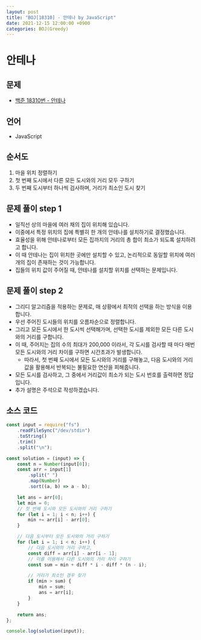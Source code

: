 ```yaml
---
layout: post
title: "BOJ[18310] - 안테나 by JavaScript"
date: 2021-12-15 12:00:00 +0900
categories: BOJ(Greedy)
---
```


# 안테나

## 문제

- [백준 18310번 - 안테나](https://www.acmicpc.net/problem/18310)

## 언어

- JavaScript

## 순서도

1. 마을 위치 정렬하기
2. 첫 번째 도시에서 다른 모든 도시와의 거리 모두 구하기
3. 두 번째 도시부터 하나씩 검사하며, 거리가 최소인 도시 찾기

## 문제 풀이 step 1

- 일직선 상의 마을에 여러 채의 집이 위치해 있습니다.
- 이중에서 특정 위치의 집에 특별히 한 개의 안테나를 설치하기로 결정했습니다.
- 효율성을 위해 안테나로부터 모든 집까지의 거리의 총 합이 최소가 되도록 설치하려고 합니다.
- 이 때 안테나는 집이 위치한 곳에만 설치할 수 있고, 논리적으로 동일할 위치에 여러 개의 집이 존재하는 것이 가능합니다.
- 집들의 위치 값이 주어질 때, 안테나를 설치할 위치를 선택하는 문제입니다.

## 문제 풀이 step 2

- 그리디 알고리즘을 적용하는 문제로, 매 상황에서 최적의 선택을 하는 방식을 이용합니다.
- 우선 주어진 도시들의 위치를 오름차순으로 정렬합니다.
- 그리고 모든 도시에서 한 도시씩 선택해가며, 선택한 도시를 제외한 모든 다른 도시와의 거리를 구합니다.
- 이 때, 주어지는 집의 수의 최대가 200,000 이라서, 각 도시를 검사할 때 마다 매번 모든 도시와의 거리 차이를 구하면 시간초과가 발생합니다.
  - 따라서, 첫 번째 도시에서 모든 도시와의 거리를 구해놓고, 다음 도시와의 거리값을 활용해서 반복되는 불필요한 연산을 피해줍니다.
- 모든 도시를 검사하고, 그 중에서 거리값이 최소가 되는 도시 번호를 출력하면 정답입니다.
- 추가 설명은 주석으로 작성하겠습니다.

## 소스 코드

```javascript
const input = require("fs")
	.readFileSync("/dev/stdin")
	.toString()
	.trim()
	.split("\n");

const solution = (input) => {
	const n = Number(input[0]);
	const arr = input[1]
		.split(" ")
		.map(Number)
		.sort((a, b) => a - b);

	let ans = arr[0];
	let min = 0;
	// 첫 번째 도시와 모든 도시와의 거리 구하기
	for (let i = 1; i < n; i++) {
		min += arr[i] - arr[0];
	}

	// 다음 도시부터 모든 도시와의 거리 구하기
	for (let i = 1; i < n; i++) {
		// 다음 도시와의 거리 구하고,
		const diff = arr[i] - arr[i - 1];
		// 이를 이용해서 다른 도시와의 거리 차이 구하기
		const sum = min + diff * i - diff * (n - i);

		// 거리가 최소인 경우 찾기
		if (min > sum) {
			min = sum;
			ans = arr[i];
		}
	}

	return ans;
};

console.log(solution(input));
```
